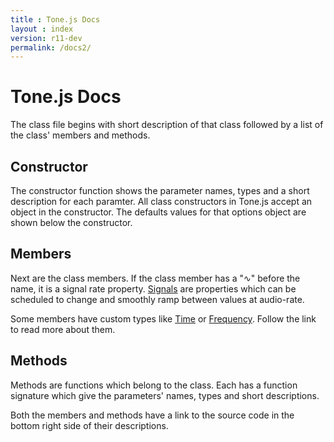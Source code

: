 ```yaml
---
title : Tone.js Docs
layout : index
version: r11-dev
permalink: /docs2/
---
```


# Tone.js Docs

The class file begins with short description of that class followed by a list of the class' members and methods. 

## Constructor

The constructor function shows the parameter names, types and a short description for each paramter. All class constructors in Tone.js accept an object in the constructor. The defaults values for that options object are shown below the constructor. 

## Members

Next are the class members. If the class member has a "<span class="orange">&#8767;</span>" before the name, it is a signal rate property. [Signals](https://github.com/Tonejs/Tone.js/wiki/Signals) are properties which can be scheduled to change and smoothly ramp between values at audio-rate. 

Some members have custom types like [Time](/Type#time) or [Frequency](/Type#frequency). Follow the link to read more about them. 

## Methods

Methods are functions which belong to the class. Each has a function signature which give the parameters' names, types and short descriptions. 

Both the members and methods have a link to the source code in the bottom right side of their descriptions. 



